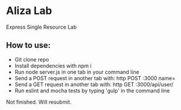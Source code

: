 # Aliza Lab

Express Single Resource Lab  

## How to use:  

- Git clone repo  
- Install dependencies with npm i
- Run node server.js in one tab in your command line  
- Send a POST request in another tab with: http POST :3000 name=<name>
- Send a GET request in another tab with: http GET :3000/api/user/<name>  
- Run eslint and mocha tests by typing 'gulp' in the command line  

Not finished. Will resubmit.
